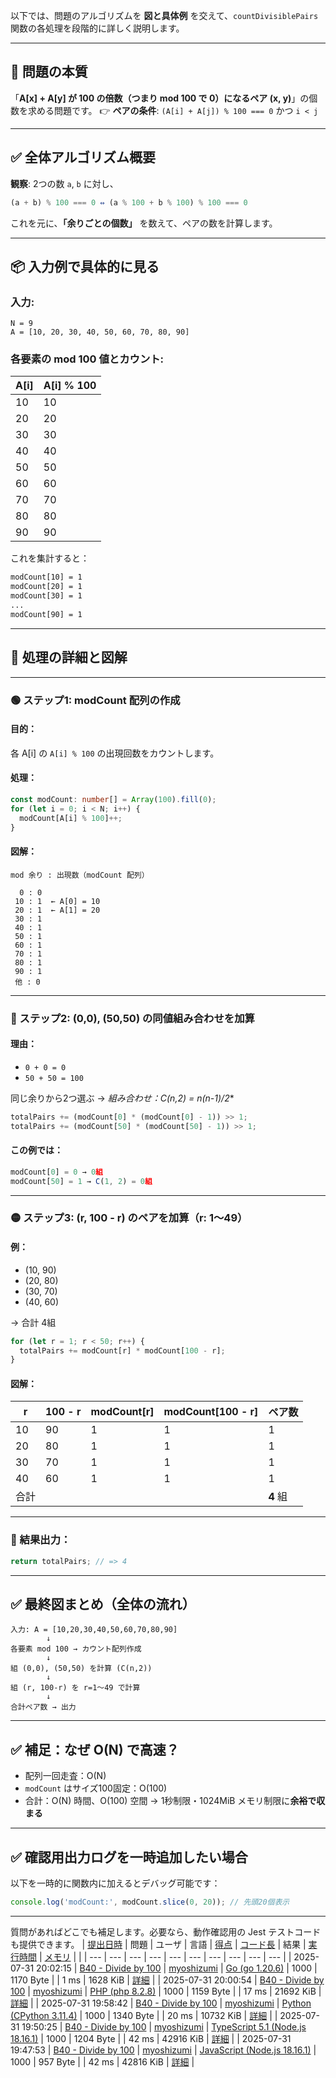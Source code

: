 以下では、問題のアルゴリズムを **図と具体例** を交えて、`countDivisiblePairs` 関数の各処理を段階的に詳しく説明します。

---

## 🎯 問題の本質

「**A\[x] + A\[y] が 100 の倍数（つまり mod 100 で 0）になるペア (x, y)**」の個数を求める問題です。
👉 **ペアの条件**: `(A[i] + A[j]) % 100 === 0` かつ `i < j`

---

## ✅ 全体アルゴリズム概要

**観察**:
2つの数 `a`, `b` に対し、

```ts
(a + b) % 100 === 0 ⇔ (a % 100 + b % 100) % 100 === 0
```

これを元に、**「余りごとの個数」** を数えて、ペアの数を計算します。

---

## 📦 入力例で具体的に見る

### 入力:

```
N = 9
A = [10, 20, 30, 40, 50, 60, 70, 80, 90]
```

### 各要素の mod 100 値とカウント:

| A\[i] | A\[i] % 100 |
| ----- | ----------- |
| 10    | 10          |
| 20    | 20          |
| 30    | 30          |
| 40    | 40          |
| 50    | 50          |
| 60    | 60          |
| 70    | 70          |
| 80    | 80          |
| 90    | 90          |

これを集計すると：

```txt
modCount[10] = 1
modCount[20] = 1
modCount[30] = 1
...
modCount[90] = 1
```

---

## 🧠 処理の詳細と図解

---

### 🟢 ステップ1: modCount 配列の作成

#### 目的：

各 A\[i] の `A[i] % 100` の出現回数をカウントします。

#### 処理：

```ts
const modCount: number[] = Array(100).fill(0);
for (let i = 0; i < N; i++) {
  modCount[A[i] % 100]++;
}
```

#### 図解：

```
mod 余り : 出現数（modCount 配列）

  0 : 0
 10 : 1  ← A[0] = 10
 20 : 1  ← A[1] = 20
 30 : 1
 40 : 1
 50 : 1
 60 : 1
 70 : 1
 80 : 1
 90 : 1
 他 : 0
```

---

### 🔵 ステップ2: (0,0), (50,50) の同値組み合わせを加算

#### 理由：

* `0 + 0 = 0`
* `50 + 50 = 100`

同じ余りから2つ選ぶ → **組み合わせ：C(n,2) = n*(n-1)/2*\*

```ts
totalPairs += (modCount[0] * (modCount[0] - 1)) >> 1;
totalPairs += (modCount[50] * (modCount[50] - 1)) >> 1;
```

#### この例では：

```ts
modCount[0] = 0 → 0組
modCount[50] = 1 → C(1, 2) = 0組
```

---

### 🟡 ステップ3: (r, 100 - r) のペアを加算（r: 1～49）

#### 例：

* (10, 90)
* (20, 80)
* (30, 70)
* (40, 60)

→ 合計 4組

```ts
for (let r = 1; r < 50; r++) {
  totalPairs += modCount[r] * modCount[100 - r];
}
```

#### 図解：

| r  | 100 - r | modCount\[r] | modCount\[100 - r] | ペア数     |
| -- | ------- | ------------ | ------------------ | ------- |
| 10 | 90      | 1            | 1                  | 1       |
| 20 | 80      | 1            | 1                  | 1       |
| 30 | 70      | 1            | 1                  | 1       |
| 40 | 60      | 1            | 1                  | 1       |
| 合計 |         |              |                    | **4** 組 |

---

### 🧾 結果出力：

```ts
return totalPairs; // => 4
```

---

## ✅ 最終図まとめ（全体の流れ）

```plaintext
入力: A = [10,20,30,40,50,60,70,80,90]
        ↓
各要素 mod 100 → カウント配列作成
        ↓
組 (0,0), (50,50) を計算 (C(n,2))
        ↓
組 (r, 100-r) を r=1〜49 で計算
        ↓
合計ペア数 → 出力
```

---

## ✅ 補足：なぜ O(N) で高速？

* 配列一回走査：O(N)
* `modCount` はサイズ100固定：O(100)
* 合計：O(N) 時間、O(100) 空間 → 1秒制限・1024MiB メモリ制限に**余裕で収まる**

---

## ✅ 確認用出力ログを一時追加したい場合

以下を一時的に関数内に加えるとデバッグ可能です：

```ts
console.log('modCount:', modCount.slice(0, 20)); // 先頭20個表示
```

---

質問があればどこでも補足します。必要なら、動作確認用の Jest テストコードも提供できます。
| [提出日時](https://atcoder.jp/contests/tessoku-book/submissions/me?desc=true&orderBy=created) | 問題 | ユーザ | 言語 | [得点](https://atcoder.jp/contests/tessoku-book/submissions/me?desc=true&orderBy=score) | [コード長](https://atcoder.jp/contests/tessoku-book/submissions/me?orderBy=source_length) | 結果 | [実行時間](https://atcoder.jp/contests/tessoku-book/submissions/me?orderBy=time_consumption) | [メモリ](https://atcoder.jp/contests/tessoku-book/submissions/me?orderBy=memory_consumption) |  |
| --- | --- | --- | --- | --- | --- | --- | --- | --- | --- |
| 2025-07-31 20:02:15 | [B40 - Divide by 100](https://atcoder.jp/contests/tessoku-book/tasks/tessoku_book_dm) | [myoshizumi](https://atcoder.jp/users/myoshizumi) | [Go (go 1.20.6)](https://atcoder.jp/contests/tessoku-book/submissions/me?f.Language=5002) | 1000 | 1170 Byte |  | 1 ms | 1628 KiB | [詳細](https://atcoder.jp/contests/tessoku-book/submissions/68067416) |
| 2025-07-31 20:00:54 | [B40 - Divide by 100](https://atcoder.jp/contests/tessoku-book/tasks/tessoku_book_dm) | [myoshizumi](https://atcoder.jp/users/myoshizumi) | [PHP (php 8.2.8)](https://atcoder.jp/contests/tessoku-book/submissions/me?f.Language=5016) | 1000 | 1159 Byte |  | 17 ms | 21692 KiB | [詳細](https://atcoder.jp/contests/tessoku-book/submissions/68067397) |
| 2025-07-31 19:58:42 | [B40 - Divide by 100](https://atcoder.jp/contests/tessoku-book/tasks/tessoku_book_dm) | [myoshizumi](https://atcoder.jp/users/myoshizumi) | [Python (CPython 3.11.4)](https://atcoder.jp/contests/tessoku-book/submissions/me?f.Language=5055) | 1000 | 1340 Byte |  | 20 ms | 10732 KiB | [詳細](https://atcoder.jp/contests/tessoku-book/submissions/68067368) |
| 2025-07-31 19:50:25 | [B40 - Divide by 100](https://atcoder.jp/contests/tessoku-book/tasks/tessoku_book_dm) | [myoshizumi](https://atcoder.jp/users/myoshizumi) | [TypeScript 5.1 (Node.js 18.16.1)](https://atcoder.jp/contests/tessoku-book/submissions/me?f.Language=5058) | 1000 | 1204 Byte |  | 42 ms | 42916 KiB | [詳細](https://atcoder.jp/contests/tessoku-book/submissions/68067256) |
| 2025-07-31 19:47:53 | [B40 - Divide by 100](https://atcoder.jp/contests/tessoku-book/tasks/tessoku_book_dm) | [myoshizumi](https://atcoder.jp/users/myoshizumi) | [JavaScript (Node.js 18.16.1)](https://atcoder.jp/contests/tessoku-book/submissions/me?f.Language=5009) | 1000 | 957 Byte |  | 42 ms | 42816 KiB | [詳細](https://atcoder.jp/contests/tessoku-book/submissions/68067221) |
